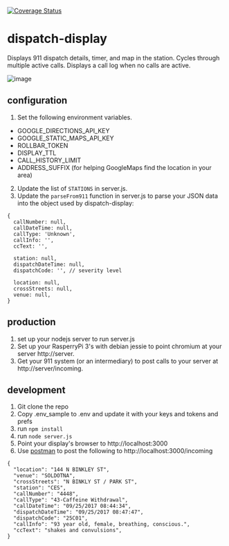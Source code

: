 [![Coverage Status](https://coveralls.io/repos/KPB-US/dispatch-display/badge.svg?branch=master)](https://coveralls.io/r/KPB-US/dispatch-display?branch=master)

# dispatch-display
Displays 911 dispatch details, timer, and map in the station. Cycles through multiple active calls.  Displays a call log when no calls are active.

![image](https://user-images.githubusercontent.com/473165/31039706-621baff4-a52c-11e7-8593-2bd326b41b45.png)

## configuration

1. Set the following environment variables.
- GOOGLE_DIRECTIONS_API_KEY
- GOOGLE_STATIC_MAPS_API_KEY
- ROLLBAR_TOKEN
- DISPLAY_TTL
- CALL_HISTORY_LIMIT
- ADDRESS_SUFFIX (for helping GoogleMaps find the location in your area)
2. Update the list of `STATIONS` in server.js.
3. Update the `parseFrom911` function in server.js to parse your JSON data into the object used by dispatch-display:
```
{
  callNumber: null,
  callDateTime: null,
  callType: 'Unknown',
  callInfo: '',
  ccText: '',

  station: null,
  dispatchDateTime: null,
  dispatchCode: '', // severity level

  location: null,
  crossStreets: null,
  venue: null,
}
```
## production

1. set up your nodejs server to run server.js
2. Set up your RasperryPi 3's with debian jessie to point chromium at your server http://server.
3. Get your 911 system (or an intermediary) to post calls to your server at http://server/incoming.

## development

1. Git clone the repo
1. Copy .env_sample to .env and update it with your keys and tokens and prefs
1. run `npm install`
1. run `node server.js`
1. Point your display's browser to http://localhost:3000
1. Use [postman](https://www.getpostman.com/apps) to post the following to http://localhost:3000/incoming

```
{
  "location": "144 N BINKLEY ST",
  "venue": "SOLDOTNA",
  "crossStreets": "N BINKLY ST / PARK ST",
  "station": "CES",
  "callNumber": "4448",
  "callType": "43-Caffeine Withdrawal",
  "callDateTime": "09/25/2017 08:44:34",
  "dispatchDateTime": "09/25/2017 08:47:47",
  "dispatchCode": "25C01",
  "callInfo": "93 year old, female, breathing, conscious.",
  "ccText": "shakes and convulsions",
}
```
